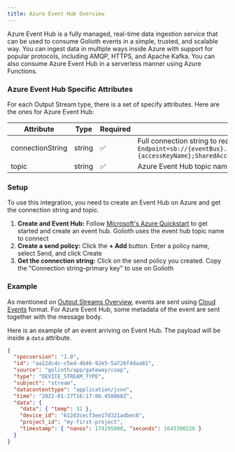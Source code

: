 ```yaml
---
title: Azure Event Hub Overview
---
```


Azure Event Hub is a fully managed, real-time data ingestion service that can be used to consume Golioth events in a simple, trusted, and scalable way. You can ingest data in multiple ways inside Azure with support for popular protocols, including AMQP, HTTPS, and Apache Kafka. You can also consume Azure Event Hub in a serverless manner using Azure Functions.

### Azure Event Hub Specific Attributes

For each Output Stream type, there is a set of specify attributes. Here are the ones for Azure Event Hub:

| Attribute        | Type   | Required | Description                                                                                                                                                                                    |
| ---------------- | ------ | -------- | ---------------------------------------------------------------------------------------------------------------------------------------------------------------------------------------------- |
| connectionString | string | ✅       | Full connection string to reach Azure Event Hub topic: <br/>`Endpoint=sb://{eventBus}.servicebus.windows.net/;SharedAccessKeyName={accessKeyName};SharedAccessKey={accessKey}` |
| topic            | string | ✅       | Azure Event Hub topic name                                                                                                                                                                     |

### Setup

To use this integration, you need to create an Event Hub on Azure and get the connection string and topic.

1. **Create and Event Hub:** Follow [Microsoft's Azure
   Quickstart](https://docs.microsoft.com/en-us/azure/event-hubs/event-hubs-create)
   to get started and create an event hub. Golioth uses the event hub topic name
   to connect
2. **Create a send policy:** Click the **+ Add** button. Enter a policy name,
   select Send, and click Create
3. **Get the connection string:** Click on the send policy you created. Copy the
   "Connection string–primary key" to use on Golioth

### Example

As mentioned on [Output Streams Overview](/data-routing/output-streams), events are sent using [Cloud Events](https://cloudevents.io) format. For Azure Event Hub, some metadata of the event are sent together with the message body.

Here is an example of an event arriving on Event Hub. The payload will be inside a `data` attribute.

```json
{
  "specversion": "1.0",
  "id": "aa12dc4c-c5ed-4b46-92e5-5a726f4daa81",
  "source": "golioth/app/gateway/coap",
  "type": "DEVICE_STREAM_TYPE",
  "subject": "stream",
  "datacontenttype": "application/json",
  "time": "2022-01-27T16:17:06.458868Z",
  "data": {
    "data": { "temp": 32 },
    "device_id": "612d3cecf3ee17d321adbec6",
    "project_id": "my-first-project",
    "timestamp": { "nanos": 174295000, "seconds": 1643300226 }
  }
}
```
